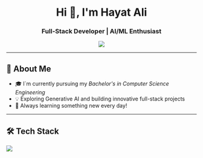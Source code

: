 <h1 align="center">Hi 👋, I'm Hayat Ali</h1>
<h3 align="center">Full-Stack Developer | AI/ML Enthusiast</h3>

<p align="center">
  <img src="https://readme-typing-svg.demolab.com/?lines=Passionate%20Coder%20%7C%20MERN%20Stack%20Dev%20%7C%20AI%20Explorer;Always%20Learning%20and%20Building..." />
</p>

---

## 🚀 About Me
- 🎓 I`m currently pursuing my *Bachelor's in Computer Science Engineering*
- 💡 Exploring Generative AI and building innovative full-stack projects  
- 🧠 Always learning something new every day!

---

## 🛠 Tech Stack

<p align="left">
  <img src="https://skillicons.dev/icons?i=tailwind,js,git,github,vscode,c,cpp,html,css,php,mysql,jquery,bootstrap,node.js, react, next.js, python, machine-learning, mongodb,mongoose" />

